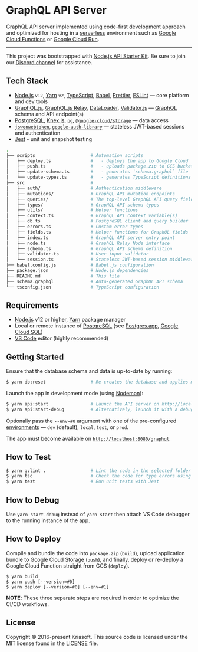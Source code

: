 # GraphQL API Server

GraphQL API server implemented using code-first development approach and
optimized for hosting in a [serverless](https://cloud.google.com/serverless)
environment such as [Google Cloud Functions](https://cloud.google.com/functions)
or [Google Cloud Run](https://cloud.google.com/run).

---

This project was bootstrapped with [Node.js API Starter Kit](https://github.com/kriasoft/nodejs-api-starter).
Be sure to join our [Discord channel](https://discord.com/invite/bSsv7XM) for
assistance.

## Tech Stack

- [Node.js](https://nodejs.org/) `v12`, [Yarn](https://yarnpkg.com/) `v2`, [TypeScript](https://www.typescriptlang.org/), [Babel](https://babeljs.io/), [Prettier](https://prettier.io/), [ESLint](https://eslint.org/) — core platform and dev tools
- [GraphQL.js](https://github.com/graphql/graphql-js), [GraphQL.js Relay](https://github.com/graphql/graphql-relay-js), [DataLoader](https://github.com/graphql/dataloader), [Validator.js](https://github.com/validatorjs/validator.js) — [GraphQL](https://graphql.org/) schema and API endpoint(s)
- [PostgreSQL](https://www.postgresql.org/), [Knex.js](https://knexjs.org/), [`pg`](https://node-postgres.com/), [`@google-cloud/storage`](https://googleapis.dev/nodejs/storage/latest) — data access
- [`jswonwebtoken`](https://github.com/auth0/node-jsonwebtoken), [`google-auth-library`](https://github.com/googleapis/google-auth-library-nodejs) — stateless JWT-based sessions and authentication
- [Jest](https://jestjs.io/) - unit and snapshot testing

```bash
.
├── scripts                     # Automation scripts
│   ├── deploy.ts               #   - deploys the app to Google Cloud
│   ├── push.ts                 #   - uploads package.zip to GCS bucket
│   ├── update-schema.ts        #   - generates `schema.graphql` file
│   └── update-types.ts         #   - generates TypeScript definitions
├── src                         #
│   ├── auth/                   # Authentication middleware
│   ├── mutations/              # GraphQL API mutation endpoints
│   ├── queries/                # The top-level GraphQL API query fields
│   ├── types/                  # GrapHQL API schema types
│   ├── utils/                  # Helper functions
│   ├── context.ts              # GraphQL API context variable(s)
│   ├── db.ts                   # PostgreSQL client and query builder
│   ├── errors.ts               # Custom error types
│   ├── fields.ts               # Helper functions for GraphQL fields
│   ├── index.ts                # GraphQL API server entry point
│   ├── node.ts                 # GraphQL Relay Node interface
│   ├── schema.ts               # GraphQL API schema definition
│   ├── validator.ts            # User input validator
│   └── session.ts              # Stateless JWT-based session middleware
├── babel.config.js             # Babel.js configuration
├── package.json                # Node.js dependencies
├── README.md                   # This file
├── schema.graphql              # Auto-generated GraphQL API schema
└── tsconfig.json               # TypeScript configuration
```

## Requirements

- [Node.js](https://nodejs.org/) v12 or higher, [Yarn](https://yarnpkg.com/) package manager
- Local or remote instance of [PostgreSQL](https://www.postgresql.org/) (see [Postgres.app](https://postgresapp.com/), [Google Cloud SQL](https://cloud.google.com/sql))
- [VS Code](https://code.visualstudio.com/) editor (highly recommended)

## Getting Started

Ensure that the database schema and data is up-to-date by running:

```bash
$ yarn db:reset                 # Re-creates the database and applies migrations and seeds
```

Launch the app in development mode (using [Nodemon](https://github.com/remy/nodemon)):

```bash
$ yarn api:start                # Launch the API server on http://localhost:8080/
$ yarn api:start-debug          # Alternatively, launch it with a debugger (chrome inspector)
```

Optionally pass the `--env=#0` argument with one of the pre-configured
[environments](../env) — `dev` (default), `local`, `test`, or `prod`.

The app must become available on [`http://localhost:8080/graphql`](http://localhost:8080/graphql).

## How to Test

```bash
$ yarn g:lint .                 # Lint the code in the selected folder using ESLint
$ yarn tsc                      # Check the code for type errors using TypeScript
$ yarn test                     # Run unit tests with Jest
```

## How to Debug

Use `yarn start-debug` instead of `yarn start` then attach VS Code debugger to
the running instance of the app.

## How to Deploy

Compile and bundle the code into `package.zip` (`build`), upload application
bundle to Google Cloud Storage (`push`), and finally, deploy or re-deploy a
Google Cloud Function straight from GCS (`deploy`).

```
$ yarn build
$ yarn push [--version=#0]
$ yarn deploy [--version=#0] [--env=#1]
```

**NOTE**: These three separate steps are required in order to optimize the CI/CD
workflows.

## License

Copyright © 2016-present Kriasoft. This source code is licensed under the MIT license found in the
[LICENSE](https://github.com/kriasoft/nodejs-api-starter/blob/master/LICENSE) file.
